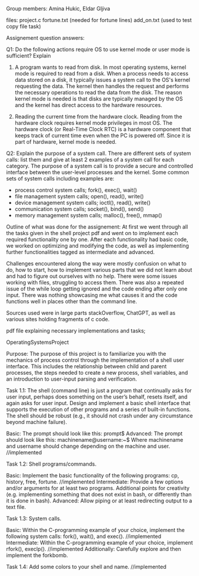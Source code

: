 Group members: Amina Hukic, Eldar Gljiva

files:
project.c
fortune.txt (needed for fortune lines)
add_on.txt (used to test copy file task)

Assignement question answers:

Q1: Do the following actions require OS to use kernel mode or user mode is sufficient? Explain
1. A program wants to read from disk.
In most operating systems, kernel mode is required to read from a disk. When a process needs to access data stored on a disk, it typically issues a system call to the OS's kernel requesting the data. The kernel then handles the request and performs the necessary operations to read the data from the disk.
The reason kernel mode is needed is that disks are typically managed by the OS and the kernel has direct access to the hardware resources.

2. Reading the current time from the hardware clock.
Reading from the hardware clock requires kernel mode privileges in most OS. The hardware clock (or Real-Time Clock RTC) is a hardware component that keeps track of current time even when the PC is powered off. Since it is part of hardware, kernel mode is needed.

Q2: Explain the purpose of a system call. There are different sets of system calls: list them and give at least 2 examples of a system call for each category.
The purpose of a system call is to provide a secure and controlled interface between the user-level processes and the kernel. 
Some common sets of system calls including examples are:
- process control system calls; fork(), exec(), wait()
- file management system calls; open(), read(), write()
- device management system calls; ioctl(), read(), write()
- communication system calls; socket(), bind(), send()
- memory management system calls; malloc(), free(), mmap()

Outline of what was done for the assignement:
At first we went through all the tasks given in the shell project pdf and went on to implement each required functionality one by one. 
After each functionality had basic code, we worked on optimizing and modifying the code, as well as implementing further functionalities tagged as intermediate and advanced.

Challenges encountered along the way were mostly confusion on what to do, how to start, how to implement various parts that we did not learn about and had to figure out ourselves with no help.
There were some issues working with files, struggling to access them.
There was also a repeated issue of the while loop getting ignored and the code ending after only one input. There was nothing showcasing me what causes it and the code functions well in places other than the command line.

Sources used were in large parts stackOverflow, ChatGPT, as well as various sites holding fragments of c code.



pdf file explaining necessary implementations and tasks;

OperatingSystemsProject

Purpose: The purpose of this project is to familiarize you with the mechanics of process control
through the implementation of a shell user interface. This includes the relationship between
child and parent processes, the steps needed to create a new process, shell variables, and an
introduction to user-input parsing and verification.

Task 1.1: The shell (command line) is just a program that continually asks for user input,
perhaps does something on the user’s behalf, resets itself, and again asks for user input. Design
and implement a basic shell interface that supports the execution of other programs and a
series of built-in functions. The shell should be robust (e.g., it should not crash under any
circumstance beyond machine failure).

Basic: The prompt should look like this:
prompt$
Advanced: The prompt should look like this:
machinename@username:~$
Where machinename and username should change depending on the machine and user. //implemented

Task 1.2: Shell programs/commands.

Basic: Implement the basic functionality of the following programs: cp, history, free, fortune. //implemented
Intermediate: Provide a few options and/or arguments for at least two programs. Additional
points for creativity (e.g. implementing something that does not exist in bash, or differently than
it is done in bash).
Advanced: Allow piping or at least redirecting output to a text file.

Task 1.3: System calls.

Basic: Within the C-programming example of your choice, implement the following system calls: fork(), wait(), and exec(). //implemented
Intermediate: Within the C-programming example of your choice, implement rfork(), execlp(). //implemented
Additionally: Carefully explore and then implement the forkbomb.

Task 1.4: Add some colors to your shell and name. //implemented
